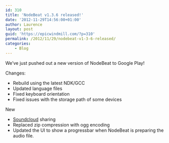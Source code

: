 ```yaml
---
id: 310
title: 'NodeBeat v1.3.6 released!'
date: '2012-11-29T14:56:00+01:00'
author: Laurence
layout: post
guid: 'https://epicwindmill.com/?p=310'
permalink: /2012/11/29/nodebeat-v1-3-6-released/
categories:
    - Blog
---
```


We’ve just pushed out a new version of NodeBeat to Google Play!

Changes:

- <span style="line-height: 13px;">Rebuild using the latest NDK/GCC</span>
- Updated language files
- Fixed keyboard orientation
- Fixed issues with the storage path of some devices

New

- <span style="line-height: 13px;">[Soundcloud](https://soundcloud.com/) sharing</span>
- Replaced zip compression with ogg encoding
- Updated the UI to show a progressbar when NodeBeat is preparing the audio file.